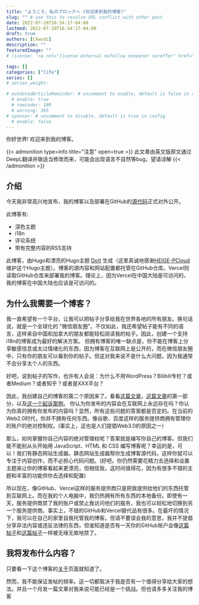 ```yaml
---
title: "ようこそ、私のブロックへ (欢迎来到我的博客)"
slug: "" # use this to resolve URL conflict with other post
date: 2022-07-28T16:54:17-04:00
lastmod: 2022-07-28T16:54:17-04:00
draft: true
authors: [CXwudi]
description: ""
featuredImage: ""
# license: '<a rel="license external nofollow noopener noreffer" href="https://creativecommons.org/licenses/by-nc/4.0/" target="_blank">CC BY-NC 4.0</a>'

tags: []
categories: ["life"]
series: []
# series_weight: 

# outdatedArticleReminder: # uncomment to enable, default is false in config 
  # enable: true
  # reminder: 180
  # warning: 365
# sponsor: # uncomment to disable, default is true in config 
  # enable: false
---
```


你好世界! 欢迎来到我的博客。

<!--more-->

{{< admonition type=info title="注意" open=true >}}
此文章由英文版原文通过DeepL翻译并做适当修改而来，可能会出现语言不自然等bug，望请谅解
{{< /admonition >}}

## 介绍

今天我非常高兴地宣布，我的博客以及部署在GitHub的[源代码](https://github.com/CXwudi/personal-blog-source)正式对外公开。

此博客有:

- 深色主题
- i18n
- 评论系统
- 带有完整内容的RSS支持

此博客，由Hugo和漂亮的Hugo主题 [DoIt](https://github.com/HEIGE-PCloud/DoIt) 生成（这里真诚地感谢[HEIGE-PCloud](https://github.com/HEIGE-PCloud)维护这个Hugo主题）。博客的源内容和网站配置都托管在GitHub仓库。Vercel则读取GitHub仓库来部署我的博客。理论上，因为Vercel在中国大陆是可访问的，我的博客在中国大陆也应该是可访问的。

## 为什么我需要一个博客？

我一直希望有一个平台，让我可以把帖子分享给我在世界各地的所有朋友。换句话说，就是一个全球化的 "微信朋友圈"。不仅如此，我还希望帖子能有不同的语言，这样来自中国和加拿大的朋友都能轻松阅读我的帖子。因此，创建一个支持i18n的博客成为最好的解决方案。
但拥有博客的唯一缺点是，你不能在博客上分享敏感信息或太过情绪化的东西，因为博客在互联网上是公开的，而在微信朋友圈中，只有你的朋友可以看到你的帖子。但这对我来说不是什么大问题，因为我通常不会分享太个人的东西。

好吧，说到帖子的写作，也许有人会说：为什么不用WordPress？Bilibili专栏？或者Medium？或者知乎？或者是XXX平台？

因此，我创建自己的博客的第二个原因来了。看看[这篇文章](https://mp.weixin.qq.com/s/oY2ITkqebpKeLS3QEYviVg)，[这篇文章](https://mp.weixin.qq.com/s/733a3gDW2F8B65joRrypMw)的第一部分，以及[这一个起诉案例](https://zhuanlan.zhihu.com/p/367880098)。
你认为你发布的内容会在互联网上永远存在吗？你认为你真的拥有你发布的内容吗？显然，所有这些问题的答案都是否定的。在当前的Web2.0时代，你并不拥有任何东西。像谷歌、百度这样的服务提供商拥有管理你的账户的绝对控制权。(事实上，这也是人们提倡Web3.0的原因之一）

那么，如何掌握你自己内容的绝对管理权呢？答案就是编写你自己的博客。但我们能不能别从头开始用 JavaScript、HTML 和 CSS 编写博客呢？幸运的是，可以！我们有静态网站生成器。静态网站生成器帮你生成博客源代码，这样你就可以专注于内容创作，而不必担心代码问题。(好吧，你仍然需要花精力去选择和设置主题来让你的博客看起来更漂亮，但相信我，这时间值得花，因为有很多不错的主题和丰富的功能供你去选择和配置)

所以现在，像GitHub、Vercel这样的服务提供商只是把我提供给他们的东西托管到互联网上。而在我的个人电脑中，我仍热拥有所有东西的本地备份。即使有一天，服务提供商禁了我的账户或禁止我访问他们的服务，我也可以轻松地切换到另一个服务提供商。事实上，不错的GitHub和Vercel替代品有很多。在最坏的情况下，我可以在自己的家里自我托管我的博客。但请不要误会我的意思，我并不提倡分享非法内容或违反法律的东西，但谁知道是否有一天你的GitHub账户会像[这篇帖子](https://v2ex.com/t/836086)和[这篇帖子](https://yuukoamamiya.github.io/p/%E5%85%B3%E4%BA%8E%E6%88%91%E8%A2%ABgithub%E5%B0%81%E5%8F%B7%E8%BF%99%E4%BB%B6%E4%BA%8B/)一样被无缘无故地禁了。

## 我将发布什么内容？

只要看一下这个博客的[关于](/zh-cn/about/#关于此博客)页面就知道了。

然而，我不能保证发帖的频率。这一切都取决于我是否有一个值得分享给大家的想法。并且一个月发一篇文章对我来说可能已经是一个挑战。但也请多多关注我的博客
